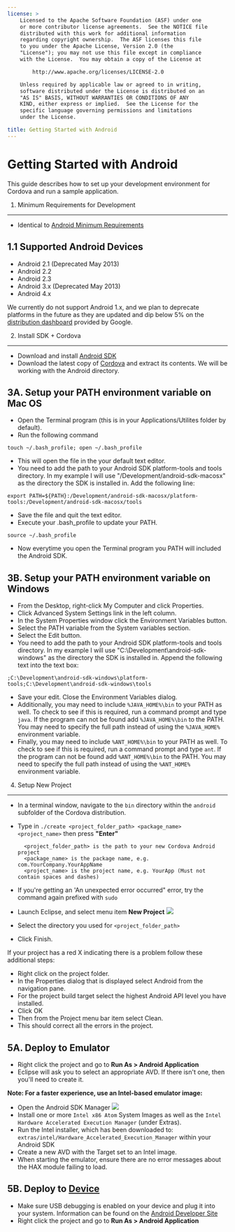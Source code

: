 ```yaml
---
license: >
    Licensed to the Apache Software Foundation (ASF) under one
    or more contributor license agreements.  See the NOTICE file
    distributed with this work for additional information
    regarding copyright ownership.  The ASF licenses this file
    to you under the Apache License, Version 2.0 (the
    "License"); you may not use this file except in compliance
    with the License.  You may obtain a copy of the License at

        http://www.apache.org/licenses/LICENSE-2.0

    Unless required by applicable law or agreed to in writing,
    software distributed under the License is distributed on an
    "AS IS" BASIS, WITHOUT WARRANTIES OR CONDITIONS OF ANY
    KIND, either express or implied.  See the License for the
    specific language governing permissions and limitations
    under the License.

title: Getting Started with Android
---
```


Getting Started with Android
============================

This guide describes how to set up your development environment for Cordova and run a sample application.

1. Minimum Requirements for Development
---------------
- Identical to [Android Minimum Requirements](http://developer.android.com/sdk/index.html)

1.1 Supported Android Devices
-------------------------------
- Android 2.1 (Deprecated May 2013)
- Android 2.2
- Android 2.3
- Android 3.x (Deprecated May 2013)
- Android 4.x

We currently do not support Android 1.x, and we plan to deprecate platforms in the future as they are updated and dip below 5% on the [distribution dashboard](http://developer.android.com/about/dashboards/index.html) provided by Google.

2. Install SDK + Cordova
------------------------

- Download and install [Android SDK](http://developer.android.com/sdk/index.html)
- Download the latest copy of [Cordova](http://cordova.apache.org/#download) and extract its contents. We will be working with the Android directory.


3A. Setup your PATH environment variable on Mac OS
---------------------------------------

- Open the Terminal program (this is in your Applications/Utilites folder by default).
- Run the following command

`touch ~/.bash_profile; open ~/.bash_profile`

- This will open the file in the your default text editor.
- You need to add the path to your Android SDK platform-tools and tools directory. In my example I will use "/Development/android-sdk-macosx" as the directory the SDK is installed in. Add the following line:

`export PATH=${PATH}:/Development/android-sdk-macosx/platform-tools:/Development/android-sdk-macosx/tools` 

- Save the file and quit the text editor.
- Execute your .bash_profile to update your PATH. 

`source ~/.bash_profile`

- Now everytime you open the Terminal program you PATH will included the Android SDK.

3B. Setup your PATH environment variable on Windows
---------------------------------------

- From the Desktop, right-click My Computer and click Properties.
- Click Advanced System Settings link in the left column.
- In the System Properties window click the Environment Variables button.
- Select the PATH variable from the System variables section.
- Select the Edit button.
- You need to add the path to your Android SDK platform-tools and tools directory. In my example I will use "C:\Development\android-sdk-windows" as the directory the SDK is installed in. Append the following text into the text box:

`;C:\Development\android-sdk-windows\platform-tools;C:\Development\android-sdk-windows\tools`

- Save your edit. Close the Environment Variables dialog.
- Additionally, you may need to include `%JAVA_HOME%\bin` to your PATH as well. To check to see if this is required, run a command prompt and type `java`. If the program can not be found add `%JAVA_HOME%\bin` to the PATH. You may need to specify the full path instead of using the `%JAVA_HOME%` environment variable.
- Finally, you may need to include `%ANT_HOME%\bin` to your PATH as well. To check to see if this is required, run a command prompt and type `ant`. If the program can not be found add `%ANT_HOME%\bin` to the PATH. You may need to specify the full path instead of using the `%ANT_HOME%` environment variable.


4. Setup New Project
--------------------

- In a terminal window, navigate to the `bin` directory within the `android` subfolder of the Cordova distribution.
- Type in `./create <project_folder_path> <package_name> <project_name>` then press **"Enter"**

        <project_folder_path> is the path to your new Cordova Android project
        <package_name> is the package name, e.g. com.YourCompany.YourAppName
        <project_name> is the project name, e.g. YourApp (Must not contain spaces and dashes)
 
- If you're getting an 'An unexpected error occurred" error, try the command again prefixed with `sudo`

- Launch Eclipse, and select menu item **New Project**
    ![](img/guide/platforms/android/eclipse_new_project.png)
- Select the directory you used for `<project_folder_path>`
- Click Finish.

If your project has a red X indicating there is a problem follow these additional steps:

- Right click on the project folder.
- In the Properties dialog that is displayed select Android from the navigation pane.
- For the project build target select the highest Android API level you have installed.
- Click OK
- Then from the Project menu bar item select Clean.
- This should correct all the errors in the project.

5A. Deploy to Emulator
----------------------

- Right click the project and go to **Run As &gt; Android Application**
- Eclipse will ask you to select an appropriate AVD. If there isn't one, then you'll need to create it.

**Note: For a faster experience, use an Intel-based emulator image:**

- Open the Android SDK Manager
  ![](img/guide/platforms/android/eclipse_android_sdk_button.png)
- Install one or more `Intel x86 Atom` System Images as well as the `Intel Hardware Accelerated Execution Manager` (under Extras).
- Run the Intel installer, which has been downloaded to: `extras/intel/Hardware_Accelerated_Execution_Manager` within your Android SDK
- Create a new AVD with the Target set to an Intel image.
- When starting the emulator, ensure there are no error messages about the HAX module failing to load.


5B. Deploy to [Device](../../../cordova/device/device.html)
--------------------

- Make sure USB debugging is enabled on your device and plug it into your system. Information can be found on the [Android Developer Site](http://developer.android.com/tools/device.html)
- Right click the project and go to **Run As &gt; Android Application**

